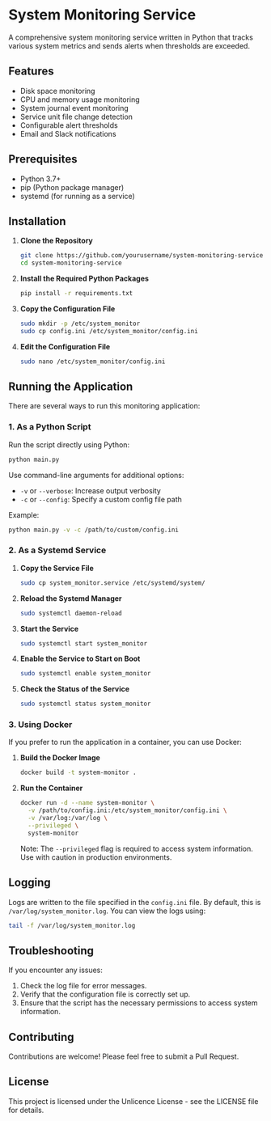 # System Monitoring Service

A comprehensive system monitoring service written in Python that tracks various system metrics and sends alerts when thresholds are exceeded.

## Features

- Disk space monitoring
- CPU and memory usage monitoring
- System journal event monitoring
- Service unit file change detection
- Configurable alert thresholds
- Email and Slack notifications

## Prerequisites

- Python 3.7+
- pip (Python package manager)
- systemd (for running as a service)

## Installation

1. **Clone the Repository**
   ```bash
   git clone https://github.com/yourusername/system-monitoring-service.git
   cd system-monitoring-service
   ```

2. **Install the Required Python Packages**
   ```bash
   pip install -r requirements.txt
   ```

3. **Copy the Configuration File**
   ```bash
   sudo mkdir -p /etc/system_monitor
   sudo cp config.ini /etc/system_monitor/config.ini
   ```

4. **Edit the Configuration File**
   ```bash
   sudo nano /etc/system_monitor/config.ini
   ```

## Running the Application

There are several ways to run this monitoring application:

### 1. As a Python Script

Run the script directly using Python:
```bash
python main.py
```

Use command-line arguments for additional options:
- `-v` or `--verbose`: Increase output verbosity
- `-c` or `--config`: Specify a custom config file path

Example:
```bash
python main.py -v -c /path/to/custom/config.ini
```

### 2. As a Systemd Service

1. **Copy the Service File**
   ```bash
   sudo cp system_monitor.service /etc/systemd/system/
   ```

2. **Reload the Systemd Manager**
   ```bash
   sudo systemctl daemon-reload
   ```

3. **Start the Service**
   ```bash
   sudo systemctl start system_monitor
   ```

4. **Enable the Service to Start on Boot**
   ```bash
   sudo systemctl enable system_monitor
   ```

5. **Check the Status of the Service**
   ```bash
   sudo systemctl status system_monitor
   ```

### 3. Using Docker

If you prefer to run the application in a container, you can use Docker:

1. **Build the Docker Image**
   ```bash
   docker build -t system-monitor .
   ```

2. **Run the Container**
   ```bash
   docker run -d --name system-monitor \
     -v /path/to/config.ini:/etc/system_monitor/config.ini \
     -v /var/log:/var/log \
     --privileged \
     system-monitor
   ```

   Note: The `--privileged` flag is required to access system information. Use with caution in production environments.

## Logging

Logs are written to the file specified in the `config.ini` file. By default, this is `/var/log/system_monitor.log`. You can view the logs using:
```bash
tail -f /var/log/system_monitor.log
```

## Troubleshooting

If you encounter any issues:

1. Check the log file for error messages.
2. Verify that the configuration file is correctly set up.
3. Ensure that the script has the necessary permissions to access system information.

## Contributing

Contributions are welcome! Please feel free to submit a Pull Request.

## License

This project is licensed under the Unlicence License - see the LICENSE file for details.

